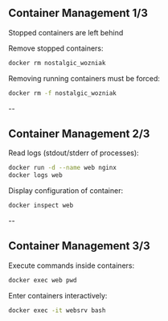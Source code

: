 ## Container Management 1/3
<!-- .slide: id="container_management" -->

Stopped containers are left behind

Remove stopped containers:

```bash
docker rm nostalgic_wozniak
```

Removing running containers must be forced:

```bash
docker rm -f nostalgic_wozniak
```

--

## Container Management 2/3

Read logs (stdout/stderr of processes):

```bash
docker run -d --name web nginx
docker logs web
```

Display configuration of container:

```bash
docker inspect web
```

--

## Container Management 3/3

Execute commands inside containers:

```bash
docker exec web pwd
```

Enter containers interactively:

```bash
docker exec -it websrv bash
```
